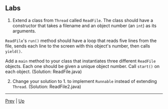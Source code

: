 ## Labs

1. Extend a class from `Thread` called `ReadFile`. The class should have a constructor that takes a filename and an object number (an `int`) as its arguments.
   
  `ReadFile`'s `run()` method should have a loop that reads five lines from the file, sends each line to the screen with this object's number, then calls `yield()`.
   
  Add a `main` method to your class that instantiates three different `ReadFile` objects. Each one should be given a unique object number. Call `start()` on each object.
  (Solution: ReadFile.java)

2. Change your solution to 1. to implement `Runnable` instead of extending `Thread`.
(Solution: ReadFile2.java)

<hr>

[Prev](NonThreadedApplications.md) | [Up](../README.md)

